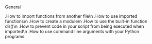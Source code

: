 General

.How to import functions from another file\n
.How to use imported functions\n
.How to create a module\n
.How to use the built-in function dir()\n
.How to prevent code in your script from being executed when imported\n
.How to use command line arguments with your Python programs
